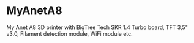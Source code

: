 # MyAnetA8
My Anet A8 3D printer with BigTree Tech SKR 1.4 Turbo board, TFT 3,5" v3.0, Filament detection module, WiFi module etc.
